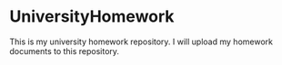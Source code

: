 # UniversityHomework
This is my university homework repository. I will upload my homework documents to this repository.
